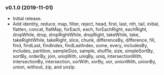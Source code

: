 ### v0.1.0 (2019-11-01)

* Initial release.
* Add identity, reduce, map, filter, reject, head, first, last, nth, tail, initial, flatten, concat, flatMap, forEach, each, forEachRight, eachRight, dropWhile, drop, dropRightWhile, dropRight, takeWhile, take, takeRightWhile, takeRight, slice, chunk, differenceBy, difference, fill, find, findLast, findIndex, findLastIndex, some, every, includesBy, includes, partition, sampleSize, sample, shuffle, size, simpleSortBy, sortBy, orderBy, join, uniqWith, uniqBy, uniq, intersectionWith, intersectionBy, intersection, xorWith, xorBy, xor, unionWith, unionBy, union, without, zip, and unzip.